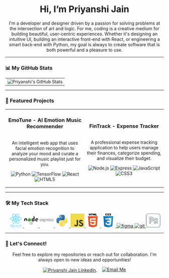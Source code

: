 <h1 align="center">Hi, I’m Priyanshi Jain</h1>

<div align="center">

I'm a developer and designer driven by a passion for solving problems at the intersection of art and logic. For me, coding is a creative medium for building beautiful, user-centric experiences. Whether it's designing an intuitive UI, building an interactive front-end with React, or engineering a smart back-end with Python, my goal is always to create software that is both powerful and a pleasure to use.

</div>

---

### 📊 My GitHub Stats


<div align="center">
  <table>
    <tr>
      <td>
        <img src="https://github-readme-stats.vercel.app/api?username=Priyanshi231&show_icons=true&theme=vision-friendly-dark&hide_border=true&count_private=true" alt="Priyanshi's GitHub Stats" />
      </td>
    </tr>
  </table>
</div>


---

### 🚀 Featured Projects

<table>
  <tr>
    <td width="50%">
      <h3 align="center">EmoTune - AI Emotion Music Recommender</h3>
      <div align="center">
        <p>
          <br>
          An intelligent web app that uses facial emotion recognition to analyze your mood and curate a personalized music playlist just for you.
        </p>
        <p>
          <img src="https://img.shields.io/badge/Python-3776AB?style=for-the-badge&logo=python&logoColor=white" alt="Python">
          <img src="https://img.shields.io/badge/TensorFlow-FF6F00?style=for-the-badge&logo=tensorflow&logoColor=white" alt="TensorFlow">
          <img src="https://img.shields.io/badge/React-20232A?style=for-the-badge&logo=react&logoColor=61DAFB" alt="React">
          <img src="https://img.shields.io/badge/HTML5-E34F26?style=for-the-badge&logo=html5&logoColor=white" alt="HTML5">
        </p>
      </div>
    </td>
    <td width="50%">
      <h3 align="center">FinTrack - Expense Tracker</h3>
      <div align="center">
        <p>
          <br>
          A professional expense tracking application to help users manage their finances, categorize spending, and visualize their budget.
        </p>
        <p>
          <img src="https://img.shields.io/badge/Node.js-339933?style=for-the-badge&logo=nodedotjs&logoColor=white" alt="Node.js">
          <img src="https://img.shields.io/badge/Express-000000?style=for-the-badge&logo=express&logoColor=white" alt="Express">
          <img src="https://img.shields.io/badge/JavaScript-F7DF1E?style=for-the-badge&logo=javascript&logoColor=black" alt="JavaScript">
          <img src="https://img.shields.io/badge/CSS3-1572B6?style=for-the-badge&logo=css3&logoColor=white" alt="CSS3">
        </p>
      </div>
    </td>
  </tr>
</table>

---

### 🛠️ My Tech Stack

<p align="center">
  <a href="https://reactjs.org/" target="_blank" rel="noreferrer"> <img src="https://raw.githubusercontent.com/devicons/devicon/master/icons/react/react-original-wordmark.svg" alt="react" width="45" height="45"/> </a>
  <a href="https://nodejs.org" target="_blank" rel="noreferrer"> <img src="https://raw.githubusercontent.com/devicons/devicon/master/icons/nodejs/nodejs-original-wordmark.svg" alt="nodejs" width="45" height="45"/> </a>
  <a href="https://expressjs.com" target="_blank" rel="noreferrer"> <img src="https://raw.githubusercontent.com/devicons/devicon/master/icons/express/express-original-wordmark.svg" alt="express" width="45" height="45"/> </a>
  <a href="https://www.python.org" target="_blank" rel="noreferrer"> <img src="https://raw.githubusercontent.com/devicons/devicon/master/icons/python/python-original.svg" alt="python" width="45" height="45"/> </a>
  <a href="https://developer.mozilla.org/en-US/docs/Web/JavaScript" target="_blank" rel="noreferrer"> <img src="https://raw.githubusercontent.com/devicons/devicon/master/icons/javascript/javascript-original.svg" alt="javascript" width="45" height="45"/> </a>
  <a href="https://www.w3.org/html/" target="_blank" rel="noreferrer"> <img src="https://raw.githubusercontent.com/devicons/devicon/master/icons/html5/html5-original-wordmark.svg" alt="html5" width="45" height="45"/> </a>
  <a href="https://www.w3schools.com/css/" target="_blank" rel="noreferrer"> <img src="https://raw.githubusercontent.com/devicons/devicon/master/icons/css3/css3-original-wordmark.svg" alt="css3" width="45" height="45"/> </a>
  <a href="https://www.figma.com/" target="_blank" rel="noreferrer"> <img src="https://www.vectorlogo.zone/logos/figma/figma-icon.svg" alt="figma" width="45" height="45"/> </a>
  <a href="https://git-scm.com/" target="_blank" rel="noreferrer"> <img src="https://www.vectorlogo.zone/logos/git-scm/git-scm-icon.svg" alt="git" width="45" height="45"/> </a>
  <a href="https://www.photoshop.com/en" target="_blank" rel="noreferrer"> <img src="https://raw.githubusercontent.com/devicons/devicon/master/icons/photoshop/photoshop-line.svg" alt="photoshop" width="45" height="45"/> </a>
</p>

---

### 💬 Let's Connect!

<div align="center">
  
Feel free to explore my repositories or reach out for collaboration. I'm always open to new ideas and opportunities!

<p align="center">
  <a href="https://www.linkedin.com/in/priyanshi-jain-4a91b1271/" target="blank">
    <img align="center" src="https://raw.githubusercontent.com/rahuldkjain/github-profile-readme-generator/master/src/images/icons/Social/linked-in-alt.svg" alt="Priyanshi Jain LinkedIn" height="30" width="40"/>
  </a>
  &nbsp;&nbsp;&nbsp;
  <a href="mailto:priyanshijain1666@gmail.com">
    <img src="https://img.shields.io/badge/Gmail-D14836?style=for-the-badge&logo=gmail&logoColor=white" alt="Email Me"/>
  </a>
</p>

</div>
